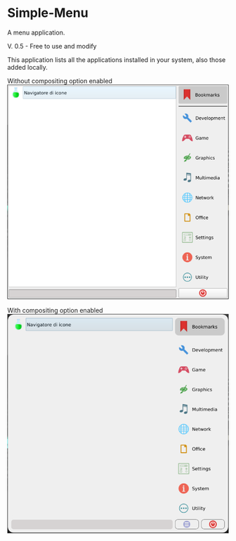 # Simple-Menu
A menu application.

V. 0.5 - Free to use and modify

This application lists all the applications installed in your system, also those added locally.

Without compositing option enabled
![This is an image](https://github.com/frank038/Simple-Menu/blob/main/screenshot1.png)

With compositing option enabled
![This is an image](https://github.com/frank038/Simple-Menu/blob/main/screenshot2.png)
